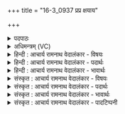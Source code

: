 +++
title = "16-3_0937 प्रप्र क्षयाय"

+++
<details><summary>पदपाठः</summary>

प्र꣡प्र꣢꣯। प्र। प्र꣣। क्ष꣡या꣢꣯य। प꣡न्य꣢꣯से। ज꣡ना꣢꣯य। जु꣡ष्टः꣢꣯। अ꣣द्रु꣡हः꣢। अ꣣। द्रु꣡हः꣢꣯। वी꣣ति꣢। अ꣣र्ष। प꣡नि꣢꣯ष्टये। ९३७।
</details>

<details><summary>अधिमन्त्रम् (VC)</summary>

- पवमानः सोमः
- असितः काश्यपो देवलो वा
- गायत्री
- षड्जः
</details>

<details><summary>हिन्दी : आचार्य रामनाथ वेदालंकार - विषयः</summary>

अगले मन्त्र में नवस्नातक को कहा जा रहा है।
</details>

<details><summary>हिन्दी : आचार्य रामनाथ वेदालंकार - पदार्थः</summary>

पदार्थान्वयभाषाः -  हे सोम अर्थात् विद्यारस से स्नान किये हुए नवस्नातक! (जुष्टः)लोगों का प्रिय, (अद्रुहः)द्रोह न करनेवाला तू(क्षयाय)प्रजाओं में सद्गुण आदि के निवास के लिए, (पन्यसे जनाय)अतिशय स्तोता जन उत्पन्न करने के लिए और(पनिष्टये)शुद्ध व्यवहार के लिए(वीती)तीव्रगति से(प्र प्र अर्ष)विचरण कर ॥३॥
</details>

<details><summary>हिन्दी : आचार्य रामनाथ वेदालंकार - भावार्थः</summary>

भावार्थभाषाः -  नवस्नातकों का यह कर्त्तव्य है कि वे गुरुकुल से बाहर आकर वेदार्थ का उपदेश करते हुए लोगों को श्रेष्ठ गुण कर्मों से युक्त,परमेश्वर के स्तोता और शुद्ध व्यवहारवाला बनायें ॥३॥
</details>

<details><summary>संस्कृत : आचार्य रामनाथ वेदालंकार - विषयः</summary>

अथ नवस्नातक उच्यते।
</details>

<details><summary>संस्कृत : आचार्य रामनाथ वेदालंकार - पदार्थः</summary>

पदार्थान्वयभाषाः -  हे सोम विद्यारसस्नात नवस्नातक! (जुष्टः)जनानां प्रिय, (अद्रुहः)अद्रोग्धा त्वम्(क्षयाय)प्रजासु सद्गुणादीनां निवासाय।[क्षि निवासगत्योः। ‘क्षयो निवासे’। अ० ६।१।२०१ इत्याद्युदात्तः।] (पन्यसे जनाय)पनीयसे अतिशयेन स्तोत्रे जनाय,तादृशं जनमुत्पादयितुमिति भावः।[पण व्यवहारे स्तुतौ च। पनति स्तौतीति पनः,अतिशयेन पनः पनीयान्,तस्मै पन्यसे। ईकारलोपश्छान्दसः।] (पनिष्टये)शुद्धव्यवहाराय च(वीती)वीत्या तीव्रगत्या।[वी गत्यादौ। वीती इत्यस्मात् तृतीयैकवचने ‘सुपां सुलुक्०’ इति पूर्वसवर्णदीर्घः।] (प्र प्र अर्ष)प्रकर्षेण विचर ॥३॥
</details>

<details><summary>संस्कृत : आचार्य रामनाथ वेदालंकार - भावार्थः</summary>

भावार्थभाषाः -  नवस्नातकानामिदं कर्तव्यं यत्ते गुरुकुलाद् बहिरागत्य वेदार्थानुपदिशन्तो जनान् सद्गुणकर्मयुक्तान् परमेश्वरस्तोतॄन् शुद्धव्यवहारनिष्ठांश्च सम्पादयेयुः ॥३॥
</details>

<details><summary>संस्कृत : आचार्य रामनाथ वेदालंकार - पादटिप्पनी</summary>

टिप्पणी:   १.ऋ० ९।९।२,‘अ॒द्रुहः’ ‘पनिष्टये’ इत्यत्र क्रमेण ‘अद्रुहे॑’ ‘चनिष्ठया’ इति पाठः।
</details>